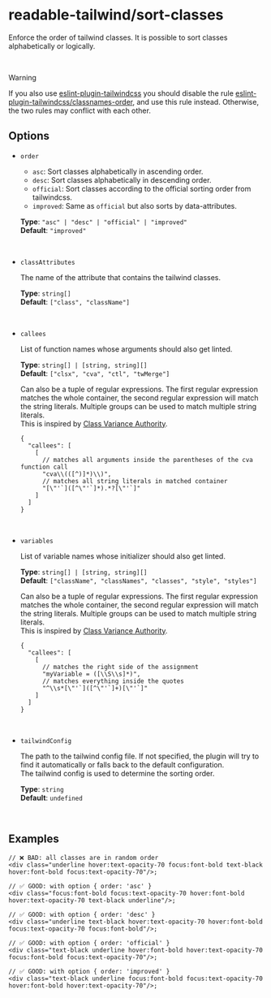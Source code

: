 # readable-tailwind/sort-classes

Enforce the order of tailwind classes. It is possible to sort classes alphabetically or logically.

<br/>

> [!WARNING]
> If you also use [eslint-plugin-tailwindcss](https://github.com/francoismassart/eslint-plugin-tailwindcss) you should disable the rule [eslint-plugin-tailwindcss/classnames-order](https://github.com/francoismassart/eslint-plugin-tailwindcss/blob/master/docs/rules/classnames-order.md), and use this rule instead. Otherwise, the two rules may conflict with each other.

## Options

- `order`

  - `asc`: Sort classes alphabetically in ascending order.
  - `desc`: Sort classes alphabetically in descending order.
  - `official`: Sort classes according to the official sorting order from tailwindcss.
  - `improved`: Same as `official` but also sorts by data-attributes.

  **Type**: `"asc" | "desc" | "official" | "improved"`  
  **Default**: `"improved"`

<br/>

- `classAttributes`

  The name of the attribute that contains the tailwind classes.

  **Type**: `string[]`  
  **Default**: `["class", "className"]`

<br/>

- `callees`

  List of function names whose arguments should also get linted.
  
  **Type**: `string[] | [string, string][]`  
  **Default**: `["clsx", "cva", "ctl", "twMerge"]`
  
  Can also be a tuple of regular expressions. The first regular expression matches the whole container, the second regular expression will match the string literals. Multiple groups can be used to match multiple string literals.  
  This is inspired by [Class Variance Authority](https://cva.style/docs/getting-started/installation#intellisense).

  ```jsonc
  {
    "callees": [
      [
        // matches all arguments inside the parentheses of the cva function call
        "cva\\(([^)]*)\\)",
        // matches all string literals in matched container
        "[\"'`]([^\"'`]*).*?[\"'`]"
      ]
    ]
  }
  ```

<br/>

- `variables`

  List of variable names whose initializer should also get linted.
  
  **Type**: `string[] | [string, string][]`  
  **Default**: `["className", "classNames", "classes", "style", "styles"]`
  
  Can also be a tuple of regular expressions. The first regular expression matches the whole container, the second regular expression will match the string literals. Multiple groups can be used to match multiple string literals.  
  This is inspired by [Class Variance Authority](https://cva.style/docs/getting-started/installation#intellisense).

  ```jsonc
  {
    "callees": [
      [
        // matches the right side of the assignment
        "myVariable = ([\\S\\s]*)",
        // matches everything inside the quotes
        "^\\s*[\"'`]([^\"'`]+)[\"'`]"
      ]
    ]
  }
  ```

<br/>

- `tailwindConfig`

  The path to the tailwind config file. If not specified, the plugin will try to find it automatically or falls back to the default configuration.  
  The tailwind config is used to determine the sorting order.

  **Type**: `string`  
  **Default**: `undefined`

<br/>

## Examples

```tsx
// ❌ BAD: all classes are in random order
<div class="underline hover:text-opacity-70 focus:font-bold text-black hover:font-bold focus:text-opacity-70"/>;
```

```tsx
// ✅ GOOD: with option { order: 'asc' }
<div class="focus:font-bold focus:text-opacity-70 hover:font-bold hover:text-opacity-70 text-black underline"/>;
```

```tsx
// ✅ GOOD: with option { order: 'desc' }
<div class="underline text-black hover:text-opacity-70 hover:font-bold focus:text-opacity-70 focus:font-bold"/>;
```

```tsx
// ✅ GOOD: with option { order: 'official' }
<div class="text-black underline hover:font-bold hover:text-opacity-70 focus:font-bold focus:text-opacity-70"/>;
```

```tsx
// ✅ GOOD: with option { order: 'improved' }
<div class="text-black underline focus:font-bold focus:text-opacity-70 hover:font-bold hover:text-opacity-70"/>;
```
